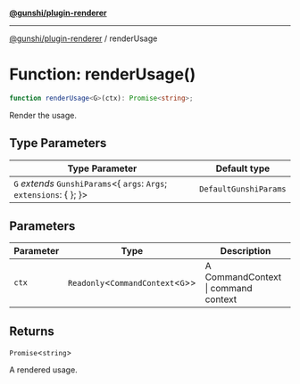 [**@gunshi/plugin-renderer**](../index.md)

***

[@gunshi/plugin-renderer](../index.md) / renderUsage

# Function: renderUsage()

```ts
function renderUsage<G>(ctx): Promise<string>;
```

Render the usage.

## Type Parameters

| Type Parameter | Default type |
| ------ | ------ |
| `G` *extends* `GunshiParams`\<\{ `args`: `Args`; `extensions`: \{ \}; \}\> | `DefaultGunshiParams` |

## Parameters

| Parameter | Type | Description |
| ------ | ------ | ------ |
| `ctx` | `Readonly`\<`CommandContext`\<`G`\>\> | A CommandContext \| command context |

## Returns

`Promise`\<`string`\>

A rendered usage.
